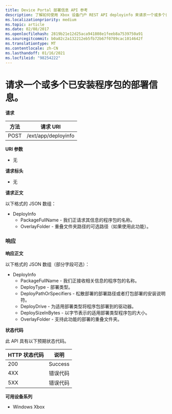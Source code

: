 ```yaml
---
title: Device Portal 部署信息 API 参考
description: 了解如何使用 Xbox 设备门户 REST API deployinfo 来请求一个或多个已安装的包的部署信息。
ms.localizationpriority: medium
ms.topic: article
ms.date: 02/08/2017
ms.openlocfilehash: 2819b21e12d25aca941808e1feeb8a7539750a91
ms.sourcegitcommit: b0a82c2a132212eb5fb72b67f0789cac1014642f
ms.translationtype: MT
ms.contentlocale: zh-CN
ms.lasthandoff: 01/16/2021
ms.locfileid: "98254222"
---
```

# <a name="requests-deployment-information-for-one-or-more-installed-packages"></a>请求一个或多个已安装程序包的部署信息。

**请求**

| 方法 | 请求 URI |
|--------|-------------|
| POST | /ext/app/deployinfo |

**URI 参数**

 - 无

**请求标头**

- 无

**请求正文**

以下格式的 JSON 数组：

* DeployInfo
  * PackageFullName - 我们正请求其信息的程序包的名称。
  * OverlayFolder - 重叠文件夹路径的可选路径（如果使用此功能）。

### <a name="response"></a>响应

**响应正文**

以下格式的 JSON 数组（部分字段可选）：

* DeployInfo
  * PackageFullName - 我们正接收相关信息的程序包的名称。
  * DeployType - 部署类型。
  * DeployPathOrSpecifiers - 松散部署的部署路径或者打包部署的安装说明符。
  * DeployDrive - 为适用部署类型将程序包部署到的驱动器。
  * DeploySizeInBytes - 以字节表示的适用部署类型程序包的大小。
  * OverlayFolder - 支持此功能的部署的重叠文件夹。

**状态代码**

此 API 具有以下预期状态代码。

| HTTP 状态代码 | 说明 |
|------------------|-------------|
| 200 | Success |
| 4XX | 错误代码 |
| 5XX | 错误代码 |

**可用设备系列**

* Windows Xbox